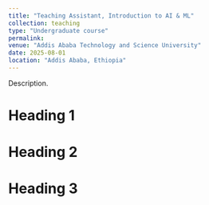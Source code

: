 ```yaml
---
title: "Teaching Assistant, Introduction to AI & ML"
collection: teaching
type: "Undergraduate course"
permalink: 
venue: "Addis Ababa Technology and Science University"
date: 2025-08-01
location: "Addis Ababa, Ethiopia"
---
```


Description.

Heading 1
======

Heading 2
======

Heading 3
======
